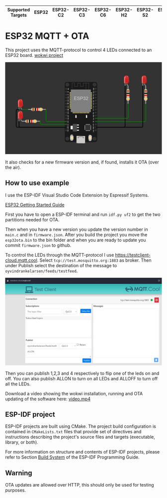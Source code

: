 | Supported Targets | ESP32 | ESP32-C2 | ESP32-C3 | ESP32-C6 | ESP32-H2 | ESP32-S2 | ESP32-S3 |
| ----------------- | ----- | -------- | -------- | -------- | -------- | -------- | -------- |

# ESP32 MQTT + OTA

This project uses the MQTT-protocol to control 4 LEDs connected to an ESP32 board.
[wokwi project](https://wokwi.com/projects/379464083899436033)

![wokwi](wokwi-1.jpg)

It also checks for a new firmware version and, if found, installs it OTA (over the air). 

## How to use example

I use the ESP-IDF Visual Studio Code Extension by Espressif Systems.

[ESP32 Getting Started Guide](https://docs.espressif.com/projects/esp-idf/en/stable/get-started/index.html)

First you have to open a ESP-IDF terminal and run `idf.py uf2` to get the two partitions needed for OTA.

Then when you have a new version you update the version number in `main.c` and in `firmware.json`. After you build the project you move the `esp32ota.bin` to the bin folder and when you are ready to update you commit `firmware.json` to github.

To control the LEDs through the MQTT-protocol I use https://testclient-cloud.mqtt.cool. Select `tcp://test.mosquitto.org:1883` as broker. Then under Publish select the destination of the message to `oyvindrankelarsen/feeds/testfeed`.

![MQTT](mqtt-1.jpg)

Then you can publish 1,2,3 and 4 respectively to flip one of the leds on and off.
You can also publish ALLON to turn on all LEDs and ALLOFF to turn off all the LEDs.

Download a video showing the wokwi installation, running and OTA updating of the software here: [video.mp4](https://github.com/oyvindrankelarsen/esp32ota/raw/main/bin/video.mp4)

## ESP-IDF project

ESP-IDF projects are built using CMake. The project build configuration is contained in `CMakeLists.txt` files that provide set of directives and instructions describing the project's source files and targets (executable, library, or both).

For more information on structure and contents of ESP-IDF projects, please refer to Section [Build System](https://docs.espressif.com/projects/esp-idf/en/latest/esp32/api-guides/build-system.html) of the ESP-IDF Programming Guide.

## Warning

OTA updates are allowed over HTTP, this should only be used for testing purposes.